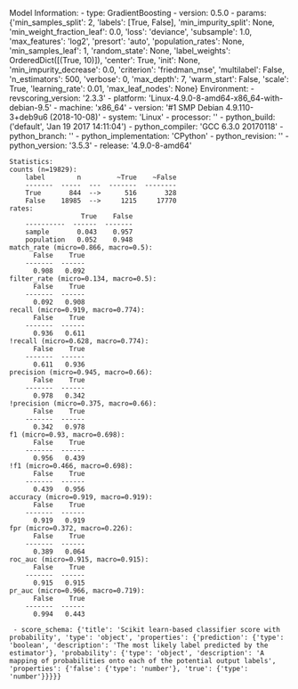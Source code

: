 Model Information:
	 - type: GradientBoosting
	 - version: 0.5.0
	 - params: {'min_samples_split': 2, 'labels': [True, False], 'min_impurity_split': None, 'min_weight_fraction_leaf': 0.0, 'loss': 'deviance', 'subsample': 1.0, 'max_features': 'log2', 'presort': 'auto', 'population_rates': None, 'min_samples_leaf': 1, 'random_state': None, 'label_weights': OrderedDict([(True, 10)]), 'center': True, 'init': None, 'min_impurity_decrease': 0.0, 'criterion': 'friedman_mse', 'multilabel': False, 'n_estimators': 500, 'verbose': 0, 'max_depth': 7, 'warm_start': False, 'scale': True, 'learning_rate': 0.01, 'max_leaf_nodes': None}
	Environment:
	 - revscoring_version: '2.3.3'
	 - platform: 'Linux-4.9.0-8-amd64-x86_64-with-debian-9.5'
	 - machine: 'x86_64'
	 - version: '#1 SMP Debian 4.9.110-3+deb9u6 (2018-10-08)'
	 - system: 'Linux'
	 - processor: ''
	 - python_build: ('default', 'Jan 19 2017 14:11:04')
	 - python_compiler: 'GCC 6.3.0 20170118'
	 - python_branch: ''
	 - python_implementation: 'CPython'
	 - python_revision: ''
	 - python_version: '3.5.3'
	 - release: '4.9.0-8-amd64'
	
	Statistics:
	counts (n=19829):
		label        n         ~True    ~False
		-------  -----  ---  -------  --------
		True       844  -->      516       328
		False    18985  -->     1215     17770
	rates:
		              True    False
		----------  ------  -------
		sample       0.043    0.957
		population   0.052    0.948
	match_rate (micro=0.866, macro=0.5):
		  False    True
		-------  ------
		  0.908   0.092
	filter_rate (micro=0.134, macro=0.5):
		  False    True
		-------  ------
		  0.092   0.908
	recall (micro=0.919, macro=0.774):
		  False    True
		-------  ------
		  0.936   0.611
	!recall (micro=0.628, macro=0.774):
		  False    True
		-------  ------
		  0.611   0.936
	precision (micro=0.945, macro=0.66):
		  False    True
		-------  ------
		  0.978   0.342
	!precision (micro=0.375, macro=0.66):
		  False    True
		-------  ------
		  0.342   0.978
	f1 (micro=0.93, macro=0.698):
		  False    True
		-------  ------
		  0.956   0.439
	!f1 (micro=0.466, macro=0.698):
		  False    True
		-------  ------
		  0.439   0.956
	accuracy (micro=0.919, macro=0.919):
		  False    True
		-------  ------
		  0.919   0.919
	fpr (micro=0.372, macro=0.226):
		  False    True
		-------  ------
		  0.389   0.064
	roc_auc (micro=0.915, macro=0.915):
		  False    True
		-------  ------
		  0.915   0.915
	pr_auc (micro=0.966, macro=0.719):
		  False    True
		-------  ------
		  0.994   0.443
	
	 - score_schema: {'title': 'Scikit learn-based classifier score with probability', 'type': 'object', 'properties': {'prediction': {'type': 'boolean', 'description': 'The most likely label predicted by the estimator'}, 'probability': {'type': 'object', 'description': 'A mapping of probabilities onto each of the potential output labels', 'properties': {'false': {'type': 'number'}, 'true': {'type': 'number'}}}}}

